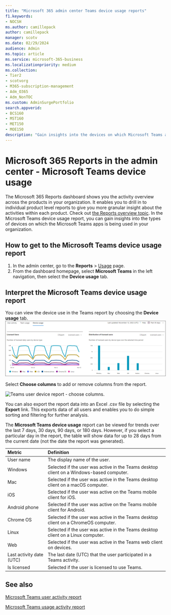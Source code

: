 ```yaml
---
title: "Microsoft 365 admin center Teams device usage reports"
f1.keywords:
- NOCSH
ms.author: camillepack
author: camillepack
manager: scotv
ms.date: 02/29/2024
audience: Admin
ms.topic: article
ms.service: microsoft-365-business
ms.localizationpriority: medium
ms.collection: 
- Tier2
- scotvorg
- M365-subscription-management
- Adm_O365
- Adm_NonTOC
ms.custom: AdminSurgePortfolio
search.appverid:
- BCS160
- MST160
- MET150
- MOE150
description: "Gain insights into the devices on which Microsoft Teams apps are being used in your organization by getting the Microsoft Teams device usage report from Microsoft 365 Reports."
---
```


# Microsoft 365 Reports in the admin center - Microsoft Teams device usage

The Microsoft 365 Reports dashboard shows you the activity overview across the products in your organization. It enables you to drill in to individual product level reports to give you more granular insight about the activities within each product. Check out [the Reports overview topic](activity-reports.md). In the Microsoft Teams device usage report, you can gain insights into the types of devices on which the Microsoft Teams apps is being used in your organization.
  
## How to get to the Microsoft Teams device usage report

1. In the admin center, go to the **Reports** \> <a href="https://go.microsoft.com/fwlink/p/?linkid=2074756" target="_blank">Usage</a> page.
2. From the dashboard homepage, select **Microsoft Teams** in the left navigation, then select the **Device usage** tab.
  
## Interpret the Microsoft Teams device usage report

You can view the device use in the Teams report by choosing the **Device usage** tab.<br/>![Microsoft 365 reports - Microsoft Teams device usage.](../../media/e46c7f7c-8371-4a20-ae82-b20df64b0205.png)

Select **Choose columns** to add or remove columns from the report.  

![Teams user device report - choose columns.](../../media/3358d5d9-931b-4d30-931f-450b2f5717da.png)

You can also export the report data into an Excel .csv file by selecting the **Export** link. This exports data of all users and enables you to do simple sorting and filtering for further analysis.

The **Microsoft Teams device usage** report can be viewed for trends over the last 7 days, 30 days, 90 days, or 180 days. However, if you select a particular day in the report, the table will show data for up to 28 days from the current date (not the date the report was generated).
  
|Metric |Definition|
|:-----|:-----|
|User name  |The display name of the user. |
|Windows  |Selected if the user was active in the Teams desktop client on a Windows-based computer. |
|Mac   |Selected if the user was active in the Teams desktop client on a macOS computer.  |
|iOS  |Selected if the user was active on the Teams mobile client for iOS. |
|Android phone | Selected if the user was active on the Teams mobile client for Android. |
|Chrome OS  |Selected if the user was active in the Teams desktop client on a ChromeOS computer.|
|Linux | Selected if the user was active in the Teams desktop client on a Linux computer.  |
|Web  |Selected if the user was active in the Teams web client on devices.|
|Last activity date (UTC) |The last date (UTC) that the user participated in a Teams activity. |
|Is licensed|Selected if the user is licensed to use Teams.|

## See also

[Microsoft Teams user activity report](../activity-reports/microsoft-teams-user-activity-preview.md)

[Microsoft Teams usage activity report](../activity-reports/microsoft-teams-usage-activity.md)
